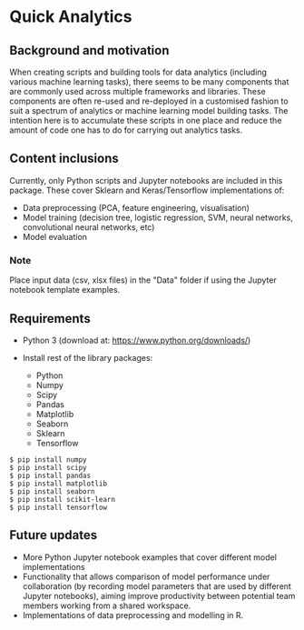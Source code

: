 # Quick Analytics

## Background and motivation
When creating scripts and building tools for data analytics (including various machine learning tasks), there seems to be many components that are commonly used across multiple frameworks and libraries. These components are often re-used and re-deployed in a customised fashion to suit a spectrum of analytics or machine learning model building tasks. The intention here is to accumulate these scripts in one place and reduce the amount of code one has to do for carrying out analytics tasks.

## Content inclusions
Currently, only Python scripts and Jupyter notebooks are included in this package. These cover Sklearn and Keras/Tensorflow implementations of:
- Data preprocessing (PCA, feature engineering, visualisation)
- Model training (decision tree, logistic regression, SVM, neural networks, convolutional neural networks, etc)
- Model evaluation

### Note
Place input data (csv, xlsx files) in the "Data" folder if using the Jupyter notebook template examples.

## Requirements
- Python 3 (download at: https://www.python.org/downloads/)

- Install rest of the library packages:
  - Python
  - Numpy
  - Scipy
  - Pandas
  - Matplotlib
  - Seaborn
  - Sklearn
  - Tensorflow
```
$ pip install numpy
$ pip install scipy
$ pip install pandas
$ pip install matplotlib
$ pip install seaborn
$ pip install scikit-learn
$ pip install tensorflow
```

## Future updates
- More Python Jupyter notebook examples that cover different model implementations
- Functionality that allows comparison of model performance under collaboration (by recording model parameters that are used by different Jupyter notebooks), aiming improve productivity between potential team members working from a shared workspace.
- Implementations of data preprocessing and modelling in R.
